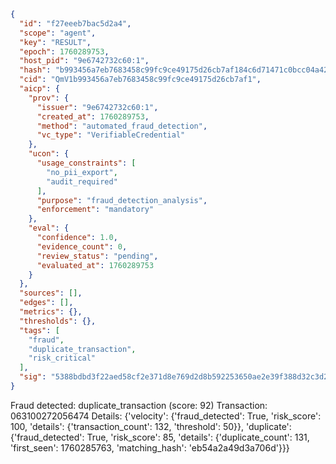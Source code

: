 ```json
{
  "id": "f27eeeb7bac5d2a4",
  "scope": "agent",
  "key": "RESULT",
  "epoch": 1760289753,
  "host_pid": "9e6742732c60:1",
  "hash": "b993456a7eb7683458c99fc9ce49175d26cb7af184c6d71471c0bcc04a428600",
  "cid": "QmV1b993456a7eb7683458c99fc9ce49175d26cb7af1",
  "aicp": {
    "prov": {
      "issuer": "9e6742732c60:1",
      "created_at": 1760289753,
      "method": "automated_fraud_detection",
      "vc_type": "VerifiableCredential"
    },
    "ucon": {
      "usage_constraints": [
        "no_pii_export",
        "audit_required"
      ],
      "purpose": "fraud_detection_analysis",
      "enforcement": "mandatory"
    },
    "eval": {
      "confidence": 1.0,
      "evidence_count": 0,
      "review_status": "pending",
      "evaluated_at": 1760289753
    }
  },
  "sources": [],
  "edges": [],
  "metrics": {},
  "thresholds": {},
  "tags": [
    "fraud",
    "duplicate_transaction",
    "risk_critical"
  ],
  "sig": "5388bdbd3f22aed58cf2e371d8e769d2d8b592253650ae2e39f388d32c3d2e44"
}
```

Fraud detected: duplicate_transaction (score: 92)
Transaction: 063100272056474
Details: {'velocity': {'fraud_detected': True, 'risk_score': 100, 'details': {'transaction_count': 132, 'threshold': 50}}, 'duplicate': {'fraud_detected': True, 'risk_score': 85, 'details': {'duplicate_count': 131, 'first_seen': 1760285763, 'matching_hash': 'eb54a2a49d3a706d'}}}